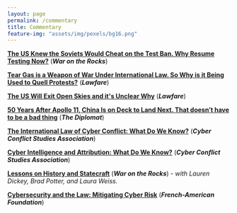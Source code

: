 ```yaml
---
layout: page
permalink: /commentary
title: Commentary
feature-img: "assets/img/pexels/bg16.png"
---
```


[**The US Knew the Soviets Would Cheat on the Test Ban. Why Resume Testing Now?**](https://warontherocks.com/2020/07/trumps-nuclear-test-would-risk-everything-to-gain-nothing/) (***War on the Rocks***)

[**Tear Gas is a Weapon of War Under International Law. So Why is it Being Used to Quell Protests?**](https://www.lawfareblog.com/why-was-tear-gas-used-quell-american-protests) (***Lawfare***)

[**The US Will Exit Open Skies and it's Unclear Why**](https://www.lawfareblog.com/us-will-exit-open-skies-treaty-and-its-unclear-why) (***Lawfare***)

[**50 Years After Apollo 11, China Is on Deck to Land Next. That doesn’t have to be a bad thing**](https://thediplomat.com/2019/07/50-years-after-apollo-11-china-is-on-deck-to-land-next/) (***The Diplomat***)

[**The International Law of Cyber Conflict: What Do We Know?**](http://static1.1.sqspcdn.com/static/f/956646/28023293/1541729153187/SotF+2017+CCSA+SIPA+Law.pdf?token=ADy5P%2FteGpcQCQKv736cLeBla30%3D) (***Cyber Conflict Studies Association***)

[**Cyber Intelligence and Attribution: What Do We Know?**](https://www.dropbox.com/s/s6hvs57pjpvtefx/SOTF_Review_Copy.pdf?raw=1) (***Cyber Conflict Studies Association***)

[**Lessons on History and Statecraft**](https://warontherocks.com/2016/08/lessons-on-history-and-statecraft-from-a-rocky-mountain-seminar/) (***War on the Rocks***)
    - *with Lauren Dickey, Brad Potter, and Laura Weiss.*

[**Cybersecurity and the Law: Mitigating Cyber Risk**](https://frenchamerican.org/sites/default/files/documents/cyber_security_and_the_law_managing_cyber_risk.pdf) (***French-American Foundation***)